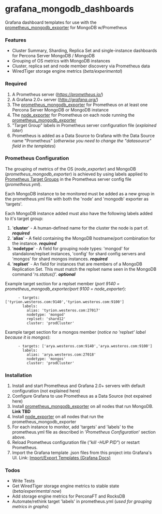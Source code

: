 # grafana_mongodb_dashboards

Grafana dashboard templates for use with the [prometheus_mongodb_exporter](https://github.com/Percona-Lab/prometheus_mongodb_exporter) for MongoDB w/Prometheus

### Features
  - Cluster Summary, Sharding, Replica Set and single-instance dashboards for Percona Server MongoDB / MongoDB
  - Grouping of OS metrics with MongoDB instances
  - Cluster, replica set and node member discovery via Prometheus data
  - WiredTiger storage engine metrics (*beta/experimental*)

### Required

1. A Prometheus server (*https://prometheus.io/*)
1. A Grafana 2.0+ server (*http://grafana.org/*)
1. The [prometheus_mongodb_exporter](https://github.com/Percona-Lab/prometheus_mongodb_exporter) for Prometheus on at least one Percona Server MongoDB or MongoDB instance
1. The [node_exporter](https://github.com/prometheus/node_exporter) for Prometheus on each node running the [prometheus_mongodb_exporter](https://github.com/Percona-Lab/prometheus_mongodb_exporter)
1. "Target Group" labels in Prometheus server configuration file (*explained later*)
1. Prometheus is added as a Data Source to Grafana with the Data Source name "Prometheus" (*otherwise you need to change the "datasource" field in the templates*)

### Prometheus Configuration

The grouping of metrics of the OS (*node_exporter*) and MongoDB (*prometheus_mongodb_exporter*) is achieved by using labels applied to [Prometheus Target Groups](https://prometheus.io/docs/operating/configuration/#<target_group>) in the Prometheus server config file (*prometheus.yml*).

Each MongoDB instance to be monitored must be added as a new group in the prometheus.yml file with both the 'node' and 'mongodb' exporter as 'targets'.

Each MongoDB instance added must also have the following labels added to it's target group:

1. '**cluster**' - A human-defined name for the cluster the node is part of.  **_required_**
1. '**alias**' - A field containing the MongoDB hostname/port combination for the instance.  **_required_**
1. '**nodetype**' - A field for grouping node types: 'mongod' for standalone/replset instances, 'config' for shard config servers and 'mongos' for shard mongos instances.  **_required_**
1. '**replset**' - An field for instances that are members of a MongoDB Replication Set. This must match the replset name seen in the MongoDB command '*rs.status()*'. **_optional_**

Example target section for a replset member (*port 9140 = prometheus_mongodb_exporter/port 9100 = node_exporter*):

```
      - targets: ['tyrion.westeros.com:9140','tyrion.westeros.com:9100']
        labels:
          alias: 'tyrion.westeros.com:27017'
          nodetype: 'mongod'
          replset: 'shard12'
          cluster: 'prodCluster'
```

Example target section for a mongos member (*notice no 'replset' label because it is mongos*):

```
      - targets: ['arya.westeros.com:9140','arya.westeros.com:9100']
        labels:
          alias: 'arya.westeros.com:27018'
          nodetype: 'mongos'
          cluster: 'prodCluster'
```

### Installation

1. Install and start Prometheus and Grafana 2.0+ servers with default configuration (not explained here)
2. Configure Grafana to use Prometheus as a Data Source (not expained here)
3. Install [prometheus_mongodb_exporter](https://github.com/Percona-Lab/prometheus_mongodb_exporter) on all nodes that run MongoDB. **Link TBD**
4. Install [node_exporter](https://github.com/prometheus/node_exporter) on all nodes that run the prometheus_mongodb_exporter
5. For each instance to monitor, add 'targets' and 'labels' to the prometheus.yml file as described in '*Prometheus Configuration*' section above.
6. Reload Prometheus configuration file (*"kill -HUP PID"*) or restart Prometheus.
7. Import the Grafana template .json files from this project into Grafana's UI. Link: [Import/Export Templates (Grafana Docs)](http://docs.grafana.org/reference/export_import/)

### Todos
 - Write Tests
 - Get WiredTiger storage engine metrics to stable state (*beta/experimental now*) 
 - Add storage engine metrics for PerconaFT and RocksDB
 - Automate/rethink target 'labels' in prometheus.yml (*used for grouping metrics in graphs*)

